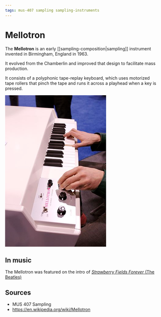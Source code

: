 ```yaml
---
tags: mus-407 sampling sampling-instruments
---
```


# Mellotron

The **Mellotron** is an early [[sampling-composition|sampling]] instrument invented in Birmingham, England in 1963.

It evolved from the Chamberlin and improved that design to facilitate mass production.

It consists of a polyphonic tape-replay keyboard, which uses motorized tape rollers that pinch the tape and runs it across a playhead when a key is pressed.

![Mellotron](../assets/mellotron.png)

## In music

The Mellotron was featured on the intro of [_Strawberry Fields Forever_ (The Beatles)](https://open.spotify.com/track/3Am0IbOxmvlSXro7N5iSfZ?si=b8928693a63f412d)

## Sources

- MUS 407 Sampling
- <https://en.wikipedia.org/wiki/Mellotron>
